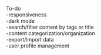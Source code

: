 To-do      
-responsiveness   
-dark mode   
-search/filter content by tags or title   
-content categorization/organization    
-export/import data   
-user profile management   

